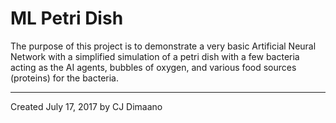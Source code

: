 # ML Petri Dish

The purpose of this project is to demonstrate a very basic Artificial Neural Network with a
simplified simulation of a petri dish with a few bacteria acting as the AI agents, bubbles of
oxygen, and various food sources (proteins) for the bacteria.

---

Created July 17, 2017 by CJ Dimaano

